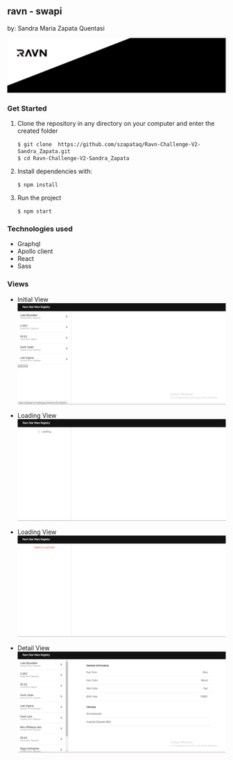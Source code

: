 ## ravn - swapi

by: Sandra Maria Zapata Quentasi

![logo raven](./src/assets/ScreenShot/logo-raven.jpg)

### Get Started

1. Clone the repository in any directory on your computer and enter the created folder
   ```
   $ git clone  https://github.com/szapataq/Ravn-Challenge-V2-Sandra_Zapata.git
   $ cd Ravn-Challenge-V2-Sandra_Zapata
   ```
2. Install dependencies with:
   ```
   $ npm install
   ```
3. Run the project
   ```
   $ npm start
   ```

### Technologies used

- Graphql
- Apollo client
- React
- Sass

### Views

- Initial View
  ![logo raven](./src/assets/ScreenShot/main.png)

- Loading View
  ![logo raven](./src/assets/ScreenShot/LoadingData.png)

- Loading View
  ![logo raven](./src/assets/ScreenShot/failedData.png)

- Detail View
  ![logo raven](./src/assets/ScreenShot/r.png)
